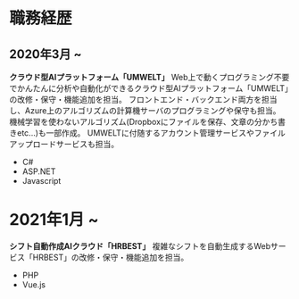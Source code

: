 # 職務経歴
## 2020年3月 ~
**クラウド型AIプラットフォーム「UMWELT」**
Web上で動くプログラミング不要でかんたんに分析や自動化ができるクラウド型AIプラットフォーム「UMWELT」の改修・保守・機能追加を担当。
フロントエンド・バックエンド両方を担当し、Azure上のアルゴリズムの計算機サーバのプログラミングや保守も担当。
機械学習を使わないアルゴリズム(Dropboxにファイルを保存、文章の分かち書きetc...)も一部作成。
UMWELTに付随するアカウント管理サービスやファイルアップロードサービスも担当。
- C#
- ASP.NET
- Javascript

# 2021年1月 ~
**シフト自動作成AIクラウド「HRBEST」**
複雑なシフトを自動生成するWebサービス「HRBEST」の改修・保守・機能追加を担当。
- PHP
- Vue.js
